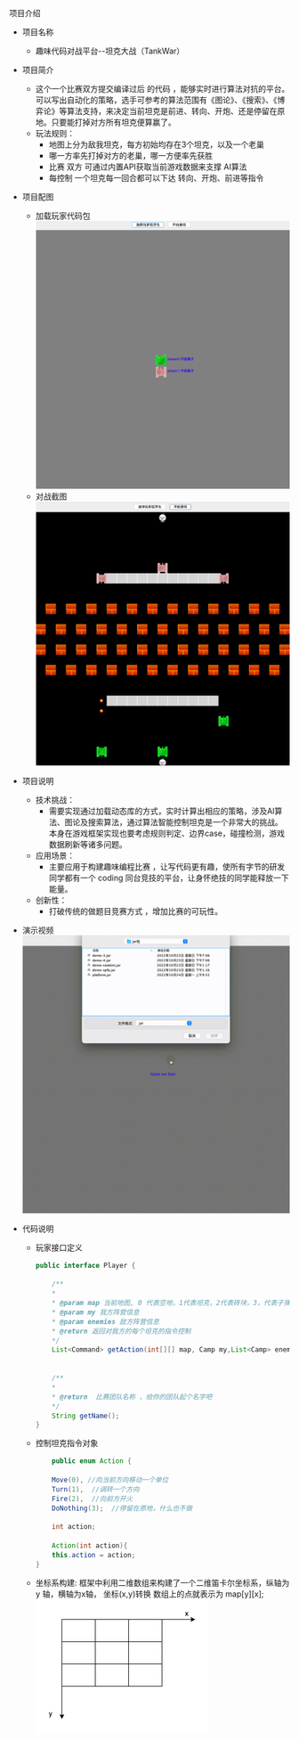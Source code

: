 项目介绍
- 项目名称
    - 趣味代码对战平台--坦克大战（TankWar）
- 项目简介
    - 这个一个比赛双方提交编译过后 的代码 ，能够实时进行算法对抗的平台。可以写出自动化的策略，选手可参考的算法范围有《图论》、《搜索》、《博弈论》等算法支持，来决定当前坦克是前进、转向、开炮、还是停留在原地。只要能打掉对方所有坦克便算赢了。
    - 玩法规则：
        - 地图上分为敌我坦克，每方初始均存在3个坦克，以及一个老巢
        - 哪一方率先打掉对方的老巢，哪一方便率先获胜
        - 比赛 双方 可通过内置API获取当前游戏数据来支撑 AI算法
        - 每控制 一个坦克每一回合都可以下达 转向、开炮、前进等指令
- 项目配图
    - 加载玩家代码包
      ![](resourse/load_img.png)
    - 对战截图
      ![](resourse/battle.png)
    

- 项目说明
    - 技术挑战：
        - 需要实现通过加载动态库的方式，实时计算出相应的策略，涉及AI算法、图论及搜索算法，通过算法智能控制坦克是一个非常大的挑战。本身在游戏框架实现也要考虑规则判定、边界case，碰撞检测，游戏数据刷新等诸多问题。
    - 应用场景：
        - 主要应用于构建趣味编程比赛 ，让写代码更有趣，使所有字节的研发同学都有一个 coding 同台竞技的平台，让身怀绝技的同学能释放一下能量。
    - 创新性：
        - 打破传统的做题目竞赛方式 ，增加比赛的可玩性。
    
- 演示视频
    ![](resourse/battle.gif)


- 代码说明 
    - 玩家接口定义
        ```java
        public interface Player {

            /**
            *
            * @param map 当前地图, 0 代表空地，1代表坦克，2代表砖块，3，代表子弹，3，代表正在爆炸，5代表铁墙，6 代表老家
            * @param my 我方阵营信息
            * @param enemies 敌方阵营信息
            * @return 返回对我方的每个坦克的指令控制
            */
            List<Command> getAction(int[][] map, Camp my,List<Camp> enemies);


            /**
            *
            * @return  比赛团队名称 ，给你的团队起个名字吧
            */
            String getName();
        }
    - 控制坦克指令对象
        ```java
            public enum Action {

            Move(0), //向当前方向移动一个单位
            Turn(1),  //调转一个方向
            Fire(2),  //向前方开火
            DoNothing(3);  //停留在原地，什么也不做

            int action;

            Action(int action){
            this.action = action;
        }
    - 坐标系构建:
        框架中利用二维数组来构建了一个二维笛卡尔坐标系，纵轴为y 轴，横轴为x轴，
        坐标(x,y)转换 数组上的点就表示为 map[y][x];
        ![](resourse/cord.png)
        


    